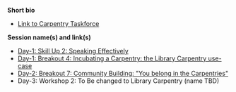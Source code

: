 **Short bio**

- [Link to Carpentry Taskforce](https://github.com/carpentries/carpentrycon/blob/master/ShortBio/TaskForce/BelindaWeaver-bio.md)

**Session name(s) and link(s)**

- [Day-1: Skill Up 2: Speaking Effectively](https://github.com/carpentries/carpentrycon/tree/master/Sessions/2018-05-30/02-Skill-Up-2-Speaking-Effectively)
- [Day-1: Breakout 4: Incubating a Carpentry: the Library Carpentry use-case](https://github.com/carpentries/carpentrycon/tree/master/Sessions/2018-05-30/10-Breakout-4-Incubating-A-Carpentry)
- [Day-2: Breakout 7: Community Building: "You belong in the Carpentries"](https://github.com/carpentries/carpentrycon/tree/master/Sessions/2018-05-31/04-Breakout-7-Community-Building)
- Day-3: Workshop 2: To Be changed to Library Carpentry (name TBD)
